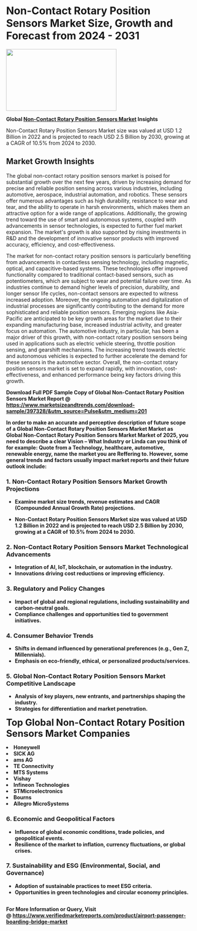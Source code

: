 <H1>Non-Contact Rotary Position Sensors Market Size, Growth and Forecast from 2024 - 2031</H1><img class="aligncenter size-medium wp-image-584254" src="https://thirdeyenews.in/wp-content/uploads/2024/09/Global-Market-Research-300x168.jpeg" alt="" width="300" height="168" /><p><strong>Global&nbsp;<a href="https://www.marketsizeandtrends.com/download-sample/397328/&amp;utm_source=Pulse&amp;utm_medium=201">Non-Contact Rotary Position Sensors Market</a> Insights</strong></p><p>Non-Contact Rotary Position Sensors Market size was valued at USD 1.2 Billion in 2022 and is projected to reach USD 2.5 Billion by 2030, growing at a CAGR of 10.5% from 2024 to 2030.</p><p><h2>Market Growth Insights</h2> <p>The global non-contact rotary position sensors market is poised for substantial growth over the next few years, driven by increasing demand for precise and reliable position sensing across various industries, including automotive, aerospace, industrial automation, and robotics. These sensors offer numerous advantages such as high durability, resistance to wear and tear, and the ability to operate in harsh environments, which makes them an attractive option for a wide range of applications. Additionally, the growing trend toward the use of smart and autonomous systems, coupled with advancements in sensor technologies, is expected to further fuel market expansion. The market's growth is also supported by rising investments in R&D and the development of innovative sensor products with improved accuracy, efficiency, and cost-effectiveness.</p> <p><strong></strong></p> <p>The market for non-contact rotary position sensors is particularly benefiting from advancements in contactless sensing technology, including magnetic, optical, and capacitive-based systems. These technologies offer improved functionality compared to traditional contact-based sensors, such as potentiometers, which are subject to wear and potential failure over time. As industries continue to demand higher levels of precision, durability, and longer sensor life cycles, non-contact sensors are expected to witness increased adoption. Moreover, the ongoing automation and digitalization of industrial processes are significantly contributing to the demand for more sophisticated and reliable position sensors. Emerging regions like Asia-Pacific are anticipated to be key growth areas for the market due to their expanding manufacturing base, increased industrial activity, and greater focus on automation. The automotive industry, in particular, has been a major driver of this growth, with non-contact rotary position sensors being used in applications such as electric vehicle steering, throttle position sensing, and gearshift mechanisms. The increasing trend towards electric and autonomous vehicles is expected to further accelerate the demand for these sensors in the automotive sector. Overall, the non-contact rotary position sensors market is set to expand rapidly, with innovation, cost-effectiveness, and enhanced performance being key factors driving this growth. <p><strong></p><p><span class=""><strong>Download Full PDF Sample Copy of Global Non-Contact Rotary Position Sensors Market Report</strong> @ <a href="https://www.marketsizeandtrends.com/download-sample/397328/&amp;utm_source=Pulse&amp;utm_medium=201" target="_blank">https://www.marketsizeandtrends.com/download-sample/397328/&amp;utm_source=Pulse&amp;utm_medium=201</a></span></p><p>In order to make an accurate and perceptive description of future scope of a Global&nbsp;Non-Contact Rotary Position Sensors Market Market as Global&nbsp;Non-Contact Rotary Position Sensors Market Market of 2025, you need to describe a clear Vision &ndash; What Industry or Linda can you think of for example: Quote from a Technology, healthcare, automotive, renewable energy, name the market you are Reffering to. However, some general trends and factors usually impact market reports and their future outlook include:</p><h3>1.&nbsp;<strong>Non-Contact Rotary Position Sensors Market Growth Projections</strong></h3><ul><li>Examine market size trends, revenue estimates and CAGR (Compounded Annual Growth Rate) projections.</li><li><p>Non-Contact Rotary Position Sensors Market size was valued at USD 1.2 Billion in 2022 and is projected to reach USD 2.5 Billion by 2030, growing at a CAGR of 10.5% from 2024 to 2030.</p></li></ul><h3>2.&nbsp;<strong>Non-Contact Rotary Position Sensors Market Technological Advancements</strong></h3><ul><li>Integration of AI, IoT, blockchain, or automation in the industry.</li><li>Innovations driving cost reductions or improving efficiency.</li></ul><h3>3.&nbsp;<strong>Regulatory and Policy Changes</strong></h3><ul><li>Impact of global and regional regulations, including sustainability and carbon-neutral goals.</li><li>Compliance challenges and opportunities tied to government initiatives.</li></ul><h3>4.&nbsp;<strong>Consumer Behavior Trends</strong></h3><ul><li>Shifts in demand influenced by generational preferences (e.g., Gen Z, Millennials).</li><li>Emphasis on eco-friendly, ethical, or personalized products/services.</li></ul><h3>5.&nbsp;<strong>Global Non-Contact Rotary Position Sensors Market Competitive Landscape</strong></h3><ul><li>Analysis of key players, new entrants, and partnerships shaping the industry.</li><li>Strategies for differentiation and market penetration.</li></ul><p data-pm-slice="1 1 []"><span style="color: inherit; font-family: inherit; font-size: 25px;">Top Global Non-Contact Rotary Position Sensors Market Companies</span></p><div class="" data-test-id=""><p><li>Honeywell</li><li> SICK AG</li><li> ams AG</li><li> TE Connectivity</li><li> MTS Systems</li><li> Vishay</li><li> Infineon Technologies</li><li> STMicroelectronics</li><li> Bourns</li><li> Allegro MicroSystems</li></p></div><h3>6.&nbsp;<strong>Economic and Geopolitical Factors</strong></h3><ul><li>Influence of global economic conditions, trade policies, and geopolitical events.</li><li>Resilience of the market to inflation, currency fluctuations, or global crises.</li></ul><h3>7.&nbsp;<strong>Sustainability and ESG (Environmental, Social, and Governance)</strong></h3><ul><li>Adoption of sustainable practices to meet ESG criteria.</li><li>Opportunities in green technologies and circular economy principles.</li></ul><h2><strong style="font-size: 14px;">For More Information or Query, Visit @&nbsp;</strong><a style="background-color: #ffffff; font-size: 14px;" href="https://www.marketsizeandtrends.com/report/non-contact-rotary-position-sensors-market/" target="_blank">https://www.verifiedmarketreports.com/product/airport-passenger-boarding-bridge-market</a></h2>
